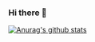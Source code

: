 ### Hi there 👋

[![Anurag's github stats](https://github-readme-stats.vercel.app/api?username=yukikamome316&show_icons=true&count_private=true&theme=react)](https://github.com/anuraghazra/github-readme-stats)
